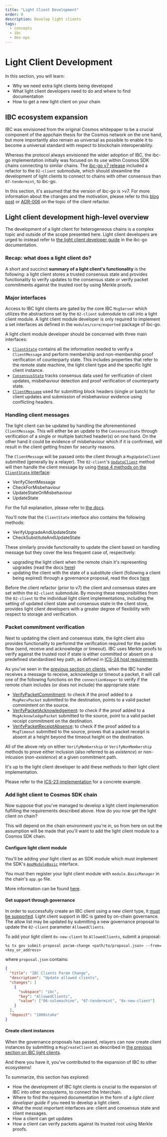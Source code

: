 ```yaml
---
title: "Light Client Development"
order: 0
description: Develop light clients
tags:
  - concepts
  - ibc
  - dev-ops
---
```


# Light Client Development

<!-- A short intro to the topic of light client development, further info will be found in ibc-go docs.
    Pre-requisites are the IBC intro + Clients section before
 -->

<HighlightBox type="learning">

In this section, you will learn:

* Why we need extra light clients being developed
* What light client developers need to do and where to find documentation
* How to get a new light client on your chain

</HighlightBox>

## IBC ecosystem expansion

IBC was envisioned from the original Cosmos whitepaper to be a crucial component of the appchain thesis for the Cosmos network on the one hand, but more importantly also remain as universal as possible to enable it to become a universal standard with respect to blockchain interoperability.

Whereas the protocol always envisioned the wider adoption of IBC, the ibc-go implementation initially was focused on its use within Cosmos SDK chains connecting to similar chains. The [ibc-go v7 release](https://github.com/cosmos/ibc-go/releases/tag/v7.0.0) included a refactor to the `02-client` submodule, which should streamline the development of light clients to connect to chains with other consensus than `07-tendermint`, to ibc-go.

<HighlightBox type="docs">

In this section, it's assumed that the version of ibc-go is >v7. For more information about the changes and the motivation, please refer to this [blog post](https://medium.com/the-interchain-foundation/client-refactor-laying-the-groundwork-for-ibc-to-expand-across-ecosystems-61ec5a1b63bc) or [ADR-006](https://github.com/cosmos/ibc-go/blob/main/docs/architecture/adr-006-02-client-refactor.md) on the topic of the client refactor.

</HighlightBox>

## Light client development high-level overview

<HighlightBox type="reading">

The development of a light client for heterogeneous chains is a complex topic and outside of the scope presented here. Light client developers are urged to instead refer to [the light client developer guide](https://ibc.cosmos.network/main/ibc/light-clients/overview.html) in the ibc-go documentation.

</HighlightBox>

### Recap: what does a light client do?

A short and succinct **summary of a light client's functionality** is the following: a light client stores a trusted consensus state and provides functionality to verify updates to the consensus state or verify packet commitments against the trusted root by using Merkle proofs.

### Major interfaces

Access to IBC light clients are gated by the core IBC `MsgServer` which utilizes the abstractions set by the `02-client` submodule to call into a light client module. A light client module developer is only required to implement a set interfaces as defined in the `modules/core/exported` package of ibc-go.

A light client module developer should be concerned with three main interfaces:

* [`ClientState`](https://github.com/cosmos/ibc-go/blob/02-client-refactor-beta1/modules/core/exported/client.go#L36) contains all the information needed to verify a `ClientMessage` and perform membership and non-membership proof verification of counterparty state. This includes properties that refer to the remote state machine, the light client type and the specific light client instance.
* [`ConsensusState`](https://github.com/cosmos/ibc-go/blob/02-client-refactor-beta1/modules/core/exported/client.go#L134) tracks consensus data used for verification of client updates, misbehaviour detection and proof verification of counterparty state.
* [`ClientMessage`](https://github.com/cosmos/ibc-go/blob/02-client-refactor-beta1/modules/core/exported/client.go#L148) used for submitting block headers (single or batch) for client updates and submission of misbehaviour evidence using conflicting headers.

### Handling client messages

The light client can be updated by handling the aforementioned `ClientMessage`. This will either be an update to the `ConsensusState` through verification of a single or multiple batched header(s) on one hand. On the other hand it could be evidence of misbehaviour which if it is confirmed, will result in the client getting frozen for security reasons. 

The `ClientMessage` will be passed onto the client through a `MsgUpdateClient` submitted (generally by a relayer). The `02-client`'s [`UpdateClient`](https://github.com/cosmos/ibc-go/blob/v7.0.0/modules/core/02-client/keeper/client.go#L48) method will then handle the client message by using [these 4 methods on the `ClientState` interface](https://github.com/cosmos/ibc-go/blob/02-client-refactor-beta1/modules/core/exported/client.go#L98-L109):

* VerifyClientMessage
* CheckForMisbehaviour
* UpdateStateOnMisbehaviour
* UpdateState

For the full explanation, please refer to [the docs](https://ibc.cosmos.network/main/ibc/light-clients/updates-and-misbehaviour.html).

<HighlightBox type="note">

You'll note that the `ClientState` interface also contains the following methods:

* VerifyUpgradeAndUpdateState
* CheckSubstituteAndUpdateState

These similarly provide functionality to update the client based on handling message but they cover the less frequent case of, respectively:

* upgrading the light client when the remote chain it's representing upgrades (read the docs [here](https://ibc.cosmos.network/main/ibc/light-clients/upgrades.html)) 
* updating the client with the state of a substitute client (following a client being expired) through a governance proposal, read the docs [here](https://ibc.cosmos.network/main/ibc/light-clients/proposals.html)

</HighlightBox>

<HighlightBox type="inifo">

Before the client refactor (prior to v7) the client and consensus states are set within the `02-client` submodule. By moving these responsibilities from the `02-client`  to the individual light client implementations, including the setting of updated client state and consensus state in the client store, provides light client developers with a greater degree of flexibility with respect to storage and verification.

</HighlightBox>

### Packet commitment verification

Next to updating the client and consensus state, the light client also provides functionality to performd the verification required for the packet flow (send, receive and acknowledge or timeout). IBC uses Merkle proofs to verify against the trusted root if state is either committed or absent on a predefined standardised key path, as defined in [ICS-24 host requirements](https://github.com/cosmos/ibc/tree/main/spec/core/ics-024-host-requirements).

As you've seen in the [previous section on clients](./4-clients.md), when the IBC handler receives a message to receive, acknowledge or timeout a packet, it will call one of the following functions on the `connectionKeeper` to verify if the remote chain includes (or does not include) the appropriate state:

* [VerifyPacketCommitment](https://github.com/cosmos/ibc-go/blob/v7.0.0/modules/core/03-connection/keeper/verify.go#L205): to check if the proof added to a `MsgRecvPacket` submitted to the destination, points to a valid packet commimtent on the source.
* [VerifyPacketAcknowledgement](https://github.com/cosmos/ibc-go/blob/v7.0.0/modules/core/03-connection/keeper/verify.go#L250): to check if the proof added to a `MsgAcknowledgePacket` submitted to the source, point to a valid packet receipt commitment on the destination.
* [VerifyPacketReceiptAbsence](https://github.com/cosmos/ibc-go/blob/v7.0.0/modules/core/03-connection/keeper/verify.go#L296): to check if the proof added to a `MsgTimeout` submitted to the source, proves that a packet receipt is absent at a height beyond the timeout height on the destination.

All of the above rely on either `VerifyMembership` or `VerifyNonMembership` methods to prove either inclusion (also referred to as _existence_) or non-inlcusion (_non-existence_) at a given commitment path.

It's up to the light client developer to add these methods to their light client implementation.

<HighlightBox type="reading">

Please refer to the [ICS-23 implementation](https://github.com/cosmos/ibc-go/blob/v7.0.0/modules/core/23-commitment/types/merkle.go#L131-L205) for a concrete example.

</HighlightBox>

### Add light client to Cosmos SDK chain

Now suppose that you've managed to develop a light client implemenation fulfilling the requirements described above. How do you now get the light client on chain?

This will depend on the chain environment you're in, so from here on out the assumption will be made that you'll want to add the light client module to a Cosmos SDK chain.

#### Configure light client module

You'll be adding your light client as an SDK module which must implement the SDK's [`AppModuleBasic`](https://github.com/cosmos/cosmos-sdk/blob/main/types/module/module.go#L50) interface. 

You must then register your light client module with `module.BasicManager` in the chain's `app.go` file.

More information can be found [here](https://ibc.cosmos.network/main/ibc/light-clients/setup.html#configuring-a-light-client-module).

#### Get support through governance

In order to successfully create an IBC client using a new client type, it [must be supported](https://github.com/cosmos/ibc-go/blob/v7.0.0/modules/core/02-client/keeper/client.go#L19-L25). Light client support in IBC is gated by on-chain governance. The allow list may be updated by submitting a new governance proposal to update the `02-client` parameter `AllowedClients`.

<HighlightBox type="info">

To add your light client `0x-new-client` to `AllowedClients`, submit a proposal:

```shell
%s tx gov submit-proposal param-change <path/to/proposal.json> --from=<key_or_address>
```

where `proposal.json` contains:

```json
{
  "title": "IBC Clients Param Change",
  "description": "Update allowed clients",
  "changes": [
    {
      "subspace": "ibc",
      "key": "AllowedClients",
      "value": ["06-solomachine", "07-tendermint", "0x-new-client"]
    }
  ],
  "deposit": "1000stake"
}
```

</HighlightBox>

#### Create client instances

When the governance proposals has passed, relayers can now create client instances by submitting a `MsgCreateClient` as described in [the previous section on IBC light clients](./4-clients.md#creating-a-client).

And there you have it, you've contributed to the expansion of IBC to other ecosystems!

<HighlightBox type="synopsis">

To summarize, this section has explored:

* How the development of IBC light clients is crucial to the expansion of IBC into other ecosystems, to connect the Interchain.
* Where to find the required documentation in the form of a _light client developer guide_ if you need to develop a light client.
* What the most important interfaces are: client and consensus state and client messages.
* How a client can get updates
* How a client can verify packets against its trusted root using Merkle proofs.

</HighlightBox>

